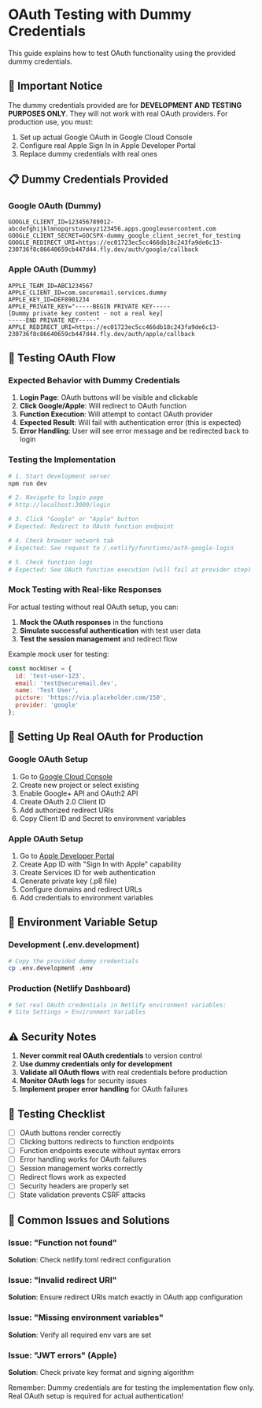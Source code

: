 # OAuth Testing with Dummy Credentials

This guide explains how to test OAuth functionality using the provided dummy credentials.

## 🚨 **Important Notice**

The dummy credentials provided are for **DEVELOPMENT AND TESTING PURPOSES ONLY**. They will not work with real OAuth providers. For production use, you must:

1. Set up actual Google OAuth in Google Cloud Console
2. Configure real Apple Sign In in Apple Developer Portal
3. Replace dummy credentials with real ones

## 📋 **Dummy Credentials Provided**

### Google OAuth (Dummy)
```env
GOOGLE_CLIENT_ID=123456789012-abcdefghijklmnopqrstuvwxyz123456.apps.googleusercontent.com
GOOGLE_CLIENT_SECRET=GOCSPX-dummy_google_client_secret_for_testing
GOOGLE_REDIRECT_URI=https://ec01723ec5cc466db18c243fa9de6c13-230736f8c86640659cb447d44.fly.dev/auth/google/callback
```

### Apple OAuth (Dummy)
```env
APPLE_TEAM_ID=ABC1234567
APPLE_CLIENT_ID=com.securemail.services.dummy
APPLE_KEY_ID=DEF8901234
APPLE_PRIVATE_KEY="-----BEGIN PRIVATE KEY-----
[Dummy private key content - not a real key]
-----END PRIVATE KEY-----"
APPLE_REDIRECT_URI=https://ec01723ec5cc466db18c243fa9de6c13-230736f8c86640659cb447d44.fly.dev/auth/apple/callback
```

## 🧪 **Testing OAuth Flow**

### Expected Behavior with Dummy Credentials

1. **Login Page**: OAuth buttons will be visible and clickable
2. **Click Google/Apple**: Will redirect to OAuth function
3. **Function Execution**: Will attempt to contact OAuth provider
4. **Expected Result**: Will fail with authentication error (this is expected)
5. **Error Handling**: User will see error message and be redirected back to login

### Testing the Implementation

```bash
# 1. Start development server
npm run dev

# 2. Navigate to login page
# http://localhost:3000/login

# 3. Click "Google" or "Apple" button
# Expected: Redirect to OAuth function endpoint

# 4. Check browser network tab
# Expected: See request to /.netlify/functions/auth-google-login

# 5. Check function logs
# Expected: See OAuth function execution (will fail at provider step)
```

### Mock Testing with Real-like Responses

For actual testing without real OAuth setup, you can:

1. **Mock the OAuth responses** in the functions
2. **Simulate successful authentication** with test user data
3. **Test the session management** and redirect flow

Example mock user for testing:
```javascript
const mockUser = {
  id: 'test-user-123',
  email: 'test@securemail.dev',
  name: 'Test User',
  picture: 'https://via.placeholder.com/150',
  provider: 'google'
};
```

## 🔧 **Setting Up Real OAuth for Production**

### Google OAuth Setup
1. Go to [Google Cloud Console](https://console.cloud.google.com/)
2. Create new project or select existing
3. Enable Google+ API and OAuth2 API
4. Create OAuth 2.0 Client ID
5. Add authorized redirect URIs
6. Copy Client ID and Secret to environment variables

### Apple OAuth Setup
1. Go to [Apple Developer Portal](https://developer.apple.com/account/)
2. Create App ID with "Sign In with Apple" capability
3. Create Services ID for web authentication
4. Generate private key (.p8 file)
5. Configure domains and redirect URLs
6. Add credentials to environment variables

## 🚀 **Environment Variable Setup**

### Development (.env.development)
```bash
# Copy the provided dummy credentials
cp .env.development .env
```

### Production (Netlify Dashboard)
```bash
# Set real OAuth credentials in Netlify environment variables:
# Site Settings > Environment Variables
```

## ⚠️ **Security Notes**

1. **Never commit real OAuth credentials** to version control
2. **Use dummy credentials only for development**
3. **Validate all OAuth flows** with real credentials before production
4. **Monitor OAuth logs** for security issues
5. **Implement proper error handling** for OAuth failures

## 📝 **Testing Checklist**

- [ ] OAuth buttons render correctly
- [ ] Clicking buttons redirects to function endpoints
- [ ] Function endpoints execute without syntax errors
- [ ] Error handling works for OAuth failures
- [ ] Session management works correctly
- [ ] Redirect flows work as expected
- [ ] Security headers are properly set
- [ ] State validation prevents CSRF attacks

## 🐛 **Common Issues and Solutions**

### Issue: "Function not found"
**Solution**: Check netlify.toml redirect configuration

### Issue: "Invalid redirect URI"
**Solution**: Ensure redirect URIs match exactly in OAuth app configuration

### Issue: "Missing environment variables"
**Solution**: Verify all required env vars are set

### Issue: "JWT errors" (Apple)
**Solution**: Check private key format and signing algorithm

Remember: Dummy credentials are for testing the implementation flow only. Real OAuth setup is required for actual authentication!
